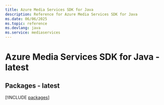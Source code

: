 ```yaml
---
title: Azure Media Services SDK for Java
description: Reference for Azure Media Services SDK for Java
ms.date: 06/06/2025
ms.topic: reference
ms.devlang: java
ms.service: mediaservices
---
```

# Azure Media Services SDK for Java - latest
## Packages - latest
[!INCLUDE [packages](media-services-index.md)]